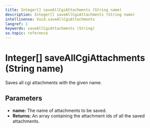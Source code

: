 ```yaml
---
title: Integer[] saveAllCgiAttachments (String name)
description: Integer[] saveAllCgiAttachments (String name)
intellisense: Void.saveAllCgiAttachments 
langref: 1
keywords: saveAllCgiAttachments (String)
so.topic: reference
---
```


# Integer[] saveAllCgiAttachments (String name)

Saves all cgi attachments with the given name.

## Parameters

* **name:** The name of attachments to be saved.
* **Returns:** An array containing the attachment ids of all the saved attachments.
